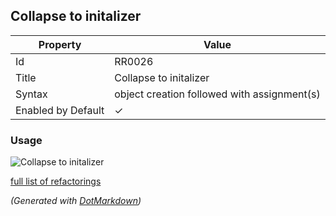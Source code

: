 ## Collapse to initalizer

| Property           | Value                                         |
| ------------------ | --------------------------------------------- |
| Id                 | RR0026                                        |
| Title              | Collapse to initalizer                        |
| Syntax             | object creation followed with assignment\(s\) |
| Enabled by Default | &#x2713;                                      |

### Usage

![Collapse to initalizer](../../images/refactorings/CollapseToInitializer.png)

[full list of refactorings](Refactorings.md)

*\(Generated with [DotMarkdown](http://github.com/JosefPihrt/DotMarkdown)\)*